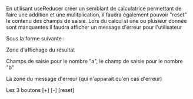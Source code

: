 En utilisant useReducer créer un semblant de calculatrice permettant de faire une addition
et une mulitplication, il faudra également pouvoir "reset" le contenu des champs de saisie.
Lors du calcul si une ou plusieur donnée sont manquantes il faudra afficher un message d'erreur pour l'utilisateur

Sous la forme suivante : 

Zone d'affichage du résultat

Champs de saisie pour le nombre "a", le champ de saisie pour le nombre "b"

La zone du message d'erreur (qui n'apparait qu'en cas d'erreur)

Les 3 boutons [+] [-] [reset]